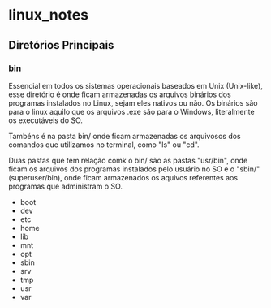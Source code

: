 # linux_notes

## Diretórios Principais
### bin
Essencial em todos os sistemas operacionais baseados em Unix (Unix-like), esse diretório é onde ficam armazenadas os arquivos binários dos programas instalados no Linux, sejam eles nativos ou não. Os binários são para o linux aquilo que os arquivos .exe são para o Windows, literalmente os executáveis do SO.

Tambéns é na pasta bin/ onde ficam armazenadas os arquivosos dos comandos que utilizamos no terminal, como "ls" ou "cd". 

Duas pastas que tem relação comk o bin/ são as pastas "usr/bin", onde ficam os arquivos dos programas instalados pelo usuário no SO e o "sbin/"(superuser/bin), onde ficam armazenados os aquivos referentes aos programas que administram o SO. 

* boot
* dev
* etc
* home
* lib
* mnt
* opt
* sbin
* srv
* tmp
* usr
* var

